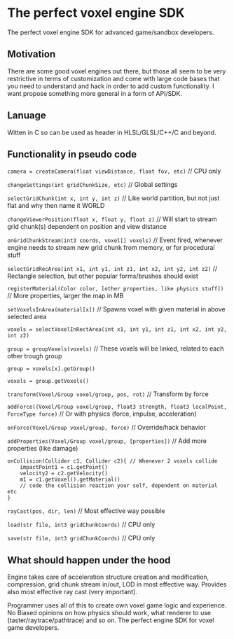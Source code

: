 # The perfect voxel engine SDK

The perfect voxel engine SDK for advanced game/sandbox developers. 

## Motivation

There are some good voxel engines out there, but those all seem to be very restrictive in terms of customization and come with large code bases that you need to understand and hack in order to add custom functionality. I want propose something more general in a form of API/SDK.

## Lanuage

Witten in C so can be used as header in HLSL/GLSL/C++/C and beyond.

## Functionality in pseudo code

`camera = createCamera(float viewDistance, float fov, etc)` // CPU only

`changeSettings(int gridChunkSize, etc)` // Global settings

`selectGridChunk(int x, int y, int z)` // Like world partition, but not just flat and why then name it WORLD

`changeViewerPosition(float x, float y, float z)` // Will start to stream grid chunk(s) dependent on position and view distance


`onGridChunkStream(int3 coords, voxel[] voxels)` // Event fired, whenever engine needs to stream new grid chunk from memory, or for procedural stuff

`selectGridRecArea(int x1, int y1, int z1, int x2, int y2, int z2)` // Rectangle selection, but other popular forms/brushes should exist

`registerMaterial(Color color, [other properties, like physics stuff])` // More properties, larger the map in MB

`setVoxelsInArea(material[x])` // Spawns voxel with given material in above selected area
 
 
`voxels = selectVoxelInRectArea(int x1, int y1, int z1, int x2, int y2, int z2)`

`group = groupVoxels(voxels)` // These voxels will be linked, related to each other trough group

`group = voxels[x].getGroup()`

`voxels = group.getVoxels()`



`transform(Voxel/Group voxel/group, pos, rot)` // Transform by force

`addForce((Voxel/Group voxel/group, float3 strength, float3 localPoint, ForceType force)` // Or with physics (force, impulse, acceleration)

`onForce(Voxel/Group voxel/group, force)` // Override/hack behavior



`addProperties(Voxel/Group voxel/group, [properties])` // Add more properties (like damage)

```
onCollision(Collider c1, Collider c2){ // Whenever 2 voxels collide
	impactPoint1 = c1.getPoint()
	velocity2 = c2.getVelocity()
	m1 = c1.getVoxel().getMaterial()
    // code the collision reaction your self, dependent on material etc
}
```

`rayCast(pos, dir, len)` // Most effective way possible

`load(str file, int3 gridChunkCoords)` // CPU only

`save(str file, int3 gridChunkCoords)` // CPU only

## What should happen under the hood

Engine takes care of acceleration structure creation and modification, compression, grid chunk stream in/out, LOD in most effective way. Provides also most effective ray cast (very important).

Programmer uses all of this to create own voxel game logic and experience. No Biased opinions on how physics should work, what renderer to use (taster/raytrace/pathtrace) and so on. The perfect engine SDK for voxel game developers.
